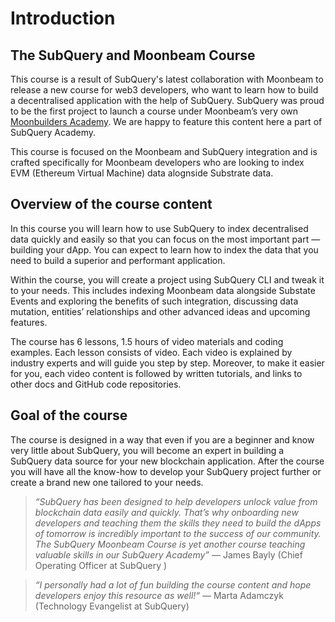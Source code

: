 # Introduction

## The SubQuery and Moonbeam Course 

This course is a result of SubQuery's latest collaboration with Moonbeam to release a new course for web3 developers, who want to learn how to build a decentralised application with the help of SubQuery. SubQuery was proud to be the first project to launch a course under Moonbeam’s very own [Moonbuilders Academy](https://academy.moonbeam.network/). We are happy to feature this content here a part of SubQuery Academy. 

This course is focused on the Moonbeam and SubQuery integration and is crafted specifically for Moonbeam developers who are looking to index EVM (Ethereum Virtual Machine) data alognside Substrate data. 

## Overview of the course content

In this course you will learn how to use SubQuery to index decentralised data quickly and easily so that you can focus on the most important part — building your dApp. You can expect to learn how to index the data that you need to build a superior and performant application.

Within the course, you will create a project using SubQuery CLI and tweak it to your needs. This includes indexing Moonbeam data alongside Substate Events and exploring the benefits of such integration, discussing data mutation, entities’ relationships and other advanced ideas and upcoming features.

The course has 6 lessons, 1.5 hours of video materials and coding examples. Each lesson consists of video. Each video is explained by industry experts and will guide you step by step. Moreover, to make it easier for you, each video content is followed by written tutorials, and links to other docs and GitHub code repositories. 

## Goal of the course

The course is designed in a way that even if you are a beginner and know very little about SubQuery, you will become an expert in building a SubQuery data source for your new blockchain application. After the course you will have all the know-how to develop your SubQuery project further or create a brand new one tailored to your needs.

> *“SubQuery has been designed to help developers unlock value from blockchain data easily and quickly. That’s why onboarding new developers and teaching them the skills they need to build the dApps of tomorrow is incredibly important to the success of our community. The SubQuery Moonbeam Course is yet another course teaching valuable skills in our SubQuery Academy”* — James Bayly (Chief Operating Officer at SubQuery )

> *“I personally had a lot of fun building the course content and hope developers enjoy this resource as well!“* — Marta Adamczyk (Technology Evangelist at SubQuery)
